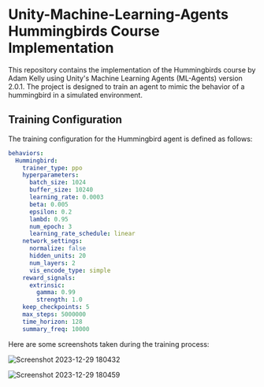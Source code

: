 # Unity-Machine-Learning-Agents Hummingbirds Course Implementation

This repository contains the implementation of the Hummingbirds course by Adam Kelly using Unity's Machine Learning Agents (ML-Agents) version 2.0.1. The project is designed to train an agent to mimic the behavior of a hummingbird in a simulated environment.

## Training Configuration

The training configuration for the Hummingbird agent is defined as follows:

```yaml
behaviors:
  Hummingbird:
    trainer_type: ppo
    hyperparameters:
      batch_size: 1024
      buffer_size: 10240
      learning_rate: 0.0003
      beta: 0.005
      epsilon: 0.2
      lambd: 0.95
      num_epoch: 3
      learning_rate_schedule: linear
    network_settings:
      normalize: false
      hidden_units: 20
      num_layers: 2
      vis_encode_type: simple
    reward_signals:
      extrinsic:
        gamma: 0.99
        strength: 1.0
    keep_checkpoints: 5
    max_steps: 5000000
    time_horizon: 128
    summary_freq: 10000
```

Here are some screenshots taken during the training process:

![Screenshot 2023-12-29 180432](https://github.com/ogozo/Unity-Machine-Learning-Agents/assets/103512246/d671de74-cdde-4923-b7dd-b79c626445cc)

![Screenshot 2023-12-29 180459](https://github.com/ogozo/Unity-Machine-Learning-Agents/assets/103512246/b6230d53-3c08-4a16-93ee-f2e870117928)
